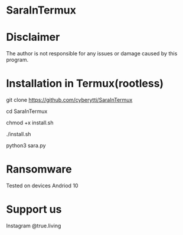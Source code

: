 # SaraInTermux

# Disclaimer

The author is not responsible for any issues or damage caused by this program.
# Installation in Termux(rootless)

git clone https://github.com/cyberytti/SaraInTermux

cd SaraInTermux

chmod +x install.sh

./install.sh

python3 sara.py

# Ransomware 

Tested on devices Andriod 10

# Support us

Instagram @true.living
